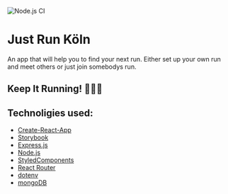 ![Node.js CI](https://github.com/Phil9219/CRA_WITH_API/workflows/Node.js%20CI/badge.svg)

# Just Run Köln 

An app that will help you to find your next run. 
Either set up your own run and meet others or just join somebodys run. 

## Keep It Running! 🏃🏽‍♂️

## Technoligies used: 
- [Create-React-App](https://create-react-app.dev/)
- [Storybook](https://storybook.js.org/)
- [Express.js](https://expressjs.com/)
- [Node.js](https://nodejs.org/en/docs/)
- [StyledComponents](https://styled-components.com/)
- [React Router](https://reactrouter.com/)
- [dotenv](https://github.com/motdotla/dotenv)
- [mongoDB](https://www.mongodb.com/)
